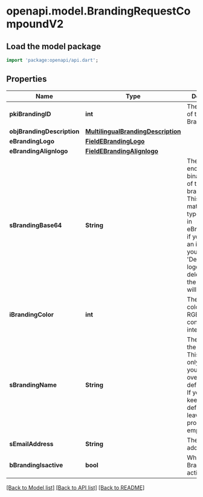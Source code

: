 # openapi.model.BrandingRequestCompoundV2

## Load the model package
```dart
import 'package:openapi/api.dart';
```

## Properties
Name | Type | Description | Notes
------------ | ------------- | ------------- | -------------
**pkiBrandingID** | **int** | The unique ID of the Branding | [optional] 
**objBrandingDescription** | [**MultilingualBrandingDescription**](MultilingualBrandingDescription.md) |  | 
**eBrandingLogo** | [**FieldEBrandingLogo**](FieldEBrandingLogo.md) |  | 
**eBrandingAlignlogo** | [**FieldEBrandingAlignlogo**](FieldEBrandingAlignlogo.md) |  | [optional] 
**sBrandingBase64** | **String** | The Base64 encoded binary content of the branding logo. This need to match image type selected in eBrandingLogo if you supply an image. If you select 'Default', the logo will be deleted and the default one will be used. | [optional] 
**iBrandingColor** | **int** | The primary color. This is a RGB color converted into integer | 
**sBrandingName** | **String** | The name of the Branding  This value will only be set if you wish to overwrite the default name. If you want to keep the default name, leave this property empty | [optional] 
**sEmailAddress** | **String** | The email address. | [optional] 
**bBrandingIsactive** | **bool** | Whether the Branding is active or not | 

[[Back to Model list]](../README.md#documentation-for-models) [[Back to API list]](../README.md#documentation-for-api-endpoints) [[Back to README]](../README.md)



